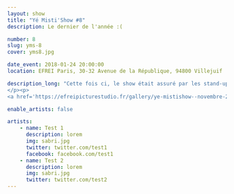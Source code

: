 ```yaml
---
layout: show
title: "Yé Misti'Show #8"
description: Le dernier de l'année :(

number: 8
slug: yms-8
cover: yms8.jpg

date_event: 2018-01-24 20:00:00
location: EFREI Paris, 30-32 Avenue de la République, 94800 Villejuif

description_long: "Cette fois ci, le show était assuré par les stand-upers, mais aussi par Live Efrei qui animait musicalement la soirée !
</p><p>
<a href='https://efreipicturestudio.fr/gallery/ye-mistishow--novembre-2018'>Vous pouvez découvrir les photos d'Efrei Picture Studio de la soirée.</a>"

enable_artists: false

artists:
    - name: Test 1
      description: lorem
      img: sabri.jpg
      twitter: twitter.com/test1
      facebook: facebook.com/test1
    - name: Test 2
      description: lorem
      img: sabri.jpg
      twitter: twitter.com/test2
---
```

